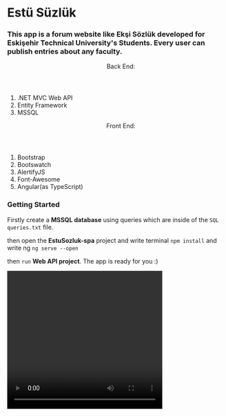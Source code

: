 # Estü Süzlük

 ### This app is a forum website like Ekşi Sözlük developed for Eskişehir Technical University's Students. Every user can publish entries about any faculty.
 
 <ol>
  <header>Back End:</header>
  <li>.NET MVC Web API</li>
  <li>Entity Framework</li>
  <li>MSSQL</li>
</ol>
<ol>
  <header>Front End:</header>
  <li>Bootstrap</li>
  <li>Bootswatch</li>
  <li>AlertifyJS</li>
  <li>Font-Awesome</li>
  <li>Angular(as TypeScript)</li>
</ol>



### Getting Started

Firstly create a <b>MSSQL database</b> using queries which are inside of the ```SQL queries.txt``` file.

then open the <b>EstuSozluk-spa</b> project and write terminal ```npm install``` and write ng ```ng serve --open```

then ```run``` <b>Web API project</b>. The app is ready for you :)

<video width="360" height="320" autoplay="autoplay">
  <source src="estusozluk.mp4" type="video/mp4" />
</video>

